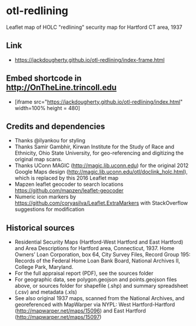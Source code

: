 # otl-redlining
Leaflet map of HOLC "redlining" security map for Hartford CT area, 1937

## Link
- https://jackdougherty.github.io/otl-redlining/index-frame.html

## Embed shortcode in http://OnTheLine.trincoll.edu
- [iframe src="https://jackdougherty.github.io/otl-redlining/index.html" width=100% height = 480]

## Credits and dependencies
- Thanks @ilyankou for styling
- Thanks Samir Gambhir, Kirwan Institute for the Study of Race and Ethnicity, Ohio State University, for geo-referencing and digitizing the original map scans.
- Thanks UConn MAGIC (http://magic.lib.uconn.edu) for the original 2012 Google Maps design (http://magic.lib.uconn.edu/otl/doclink_holc.html), which is replaced by this 2016 Leaflet map
- Mapzen leaflet geocoder to search locations https://github.com/mapzen/leaflet-geocoder
- Numeric icon markers by https://github.com/coryasilva/Leaflet.ExtraMarkers with StackOverflow suggestions for modification

## Historical sources
- Residential Security Maps (Hartford-West Hartford and East Hartford) and Area Descriptions for Hartford area, Connecticut, 1937. Home Owners’ Loan Corporation, box 64, City Survey Files, Record Group 195: Records of the Federal Home Loan Bank Board, National Archives II, College Park, Maryland.
- For the full appraisal report (PDF), see the sources folder
- For geographic data, see polygon.geojson and points.geojson files above, or sources folder for shapefile (.shp) and summary spreadsheet (.csv) and metadata (.xls)
- See also original 1937 maps, scanned from the National Archives, and georeferenced with MapWarper via NYPL: West Hartford-Hartford (http://mapwarper.net/maps/15096) and East Hartford (http://mapwarper.net/maps/15097)

